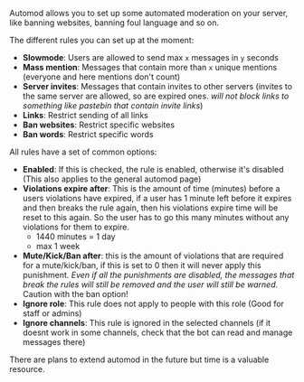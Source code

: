 Automod allows you to set up some automated moderation on your server, like banning websites, banning foul language and so on.

The different rules you can set up at the moment:

 - **Slowmode**: Users are allowed to send max `x` messages in `y` seconds
 - **Mass mention**: Messages that contain more than `x` unique mentions (everyone and here mentions don't count)
 - **Server invites**: Messages that contain invites to other servers (invites to the same server are allowed, so are expired ones. *will not block links to something like pastebin that contain invite links*)
 - **Links**: Restrict sending of all links
 - **Ban websites**: Restrict specific websites
 - **Ban words**: Restrict specific words


All rules have a set of common options:

 - **Enabled**: If this is checked, the rule is enabled, otherwise it's disabled (This also applies to the general automod page)
 - **Violations expire after**: This is the amount of time (minutes) before a users violations have expired, if a user has 1 minute left before it expires and then breaks the rule again, then his violations expire time will be reset to this again. So the user has to go this many minutes without any violations for them to expire.
     + 1440 minutes = 1 day
     + max 1 week
 -  **Mute/Kick/Ban after**: this is the amount of violations that are required for a mute/kick/ban, if this is set to 0 then it will never apply this punishment. *Even if all the punishments are disabled, the messages that break the rules will still be removed and the user will still be warned.* Caution with the ban option!
 -  **Ignore role**: This rule does not apply to people with this role (Good for staff or admins)
 -  **Ignore channels**: This rule is ignored in the selected channels (if it doesnt work in some channels, check that the bot can read and manage messages there)

There are plans to extend automod in the future but time is a valuable resource.
